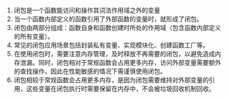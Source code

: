 1. 闭包是一个函数能访问和操作其词法作用域之外的变量
2. 当一个函数内部定义的函数引用了外部函数的变量时，就形成了闭包。
3. 闭包由两部分组成：函数自身和函数创建时所处的作用域（包含函数内部定义的所有变量）。
4. 常见的闭包应用场景包括封装私有变量、实现模块化、创建函数工厂等。
5. 在使用闭包时，需要注意内存管理，及时释放不再需要的闭包，以避免造成内存泄漏。同时，闭包相对于常规函数会占用更多内存，访问外部变量需要额外的查找操作，因此在性能敏感的情况下需谨慎使用闭包。
6. 闭包相较于常规函数会占用更多内存，是因为闭包需要维持对外部变量的引用，这些变量在闭包执行时需要保留在内存中，不会被垃圾回收机制回收。